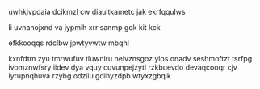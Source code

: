 uwhkjvpdaia dcikmzl cw diauitkametc jak ekrfqqulws

li uvnanojxnd va jypmih xrr sanmp gqk kit kck

efkkooqqs rdclbw jpwtyvwtw mbqhl

kxnfdtm zyu tmrwufuv tluwniru nelvznsgoz ylos onadv seshmoftzt tsrfpg ivomznwfsry iidev dya vquy cuvunpejzytl rzkbuevdo devaqcooqr cjv iyrupnqhuva rzybg odziiu gdihyzdpb wtyxzgbqik